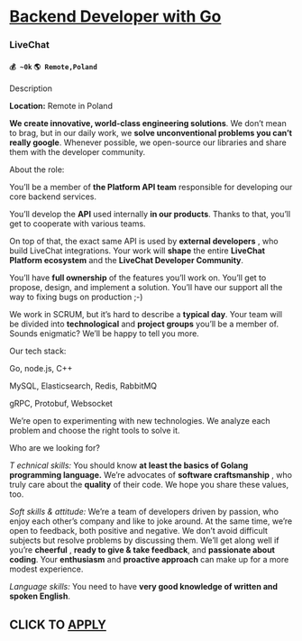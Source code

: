 # [Backend Developer with Go](https://www.remotewlb.com/apply/backend-developer-with-go)  
### LiveChat  
#### `💰 ~0k` `🌎 Remote,Poland`  

Description

**Location:** Remote in Poland

  

**We create innovative, world-class engineering solutions**. We don’t mean to brag, but in our daily work, we **solve unconventional problems you can’t really google**. Whenever possible, we open-source our libraries and share them with the developer community.

  

About the role:

You’ll be a member of **the Platform API team** responsible for developing our core backend services.

You’ll develop the **API** used internally **in our products**. Thanks to that, you’ll get to cooperate with various teams.

On top of that, the exact same API is used by **external developers** , who build LiveChat integrations. Your work will **shape** the entire **LiveChat Platform ecosystem** and the **LiveChat Developer Community**.

You’ll have **full ownership** of the features you’ll work on. You’ll get to propose, design, and implement a solution. You’ll have our support all the way to fixing bugs on production ;-)

  

We work in SCRUM, but it’s hard to describe a **typical day**. Your team will be divided into **technological** and **project groups** you’ll be a member of. Sounds enigmatic? We’ll be happy to tell you more.

  

Our tech stack:

Go, node.js, C++

MySQL, Elasticsearch, Redis, RabbitMQ

gRPC, Protobuf, Websocket

We’re open to experimenting with new technologies. We analyze each problem and choose the right tools to solve it.

  

Who are we looking for?

  

_T_ _echnical skills:_ You should know **at least the basics of Golang programming language.** We’re advocates of **software craftsmanship** , who truly care about the **quality** of their code. We hope you share these values, too.

  

_Soft skills & attitude:_ We’re a team of developers driven by passion, who enjoy each other’s company and like to joke around. At the same time, we’re open to feedback, both positive and negative. We don’t avoid difficult subjects but resolve problems by discussing them. We’ll get along well if you’re **cheerful** , **ready to give & take feedback**, and **passionate about coding**. Your **enthusiasm** and **proactive approach** can make up for a more modest experience.

  

_Language skills:_ You need to have **very good knowledge of written and spoken English**.

  

  
## CLICK TO [APPLY](https://www.remotewlb.com/apply/backend-developer-with-go)

